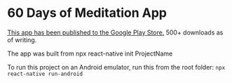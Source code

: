 # 60 Days of Meditation App

[This app has been published to the Google Play Store.](https://play.google.com/store/apps/details?id=com.navalsmeditations&hl=en_GB&gl=US) 500+ downloads as of writing.

The app was built from npx react-native init ProjectName

To run this project on an Android emulator, run this from the root folder:
`npx react-native run-android`
